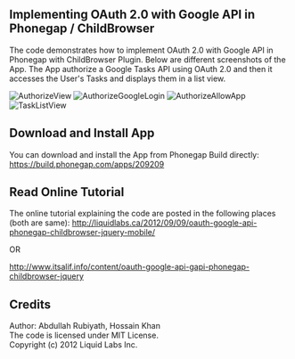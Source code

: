 Implementing OAuth 2.0 with Google API in Phonegap / ChildBrowser
------------------------------------------------------------------

 The code demonstrates how to implement OAuth 2.0 with Google API in Phonegap with
 ChildBrowser Plugin. Below are different screenshots of the App. The App authorize 
 a Google Tasks API using OAuth 2.0 and then it accesses the User's Tasks and displays 
 them in a list view.
 
 ![AuthorizeView](https://dl.dropbox.com/u/2676779/gtask-demo-1-authorize.png "Authorize View - App first screen")
 ![AuthorizeGoogleLogin](https://dl.dropbox.com/u/2676779/gtask-demo-2-authorize-login.png "Authorize - Login to Google Service")
 ![AuthorizeAllowApp](https://dl.dropbox.com/u/2676779/gtask-demo-3-authorize-allow.png "Authorize - Allow App to access data")
 ![TaskListView](https://dl.dropbox.com/u/2676779/gtask-demo-4-authorized-tasklist.png "Task List View")
 
 

Download and Install App
----------------------------------------------------------------
You can download and install the App from Phonegap Build directly:
<br />
<https://build.phonegap.com/apps/209209>

 
Read Online Tutorial
---------------------------------------------------------------
The online tutorial explaining the code are posted in the following places (both are same):
<http://liquidlabs.ca/2012/09/09/oauth-google-api-phonegap-childbrowser-jquery-mobile/>

OR

<http://www.itsalif.info/content/oauth-google-api-gapi-phonegap-childbrowser-jquery>
 
Credits
---------------------------------------------------------------

Author: Abdullah Rubiyath, Hossain Khan
<br />
The code is licensed under MIT License.
<br />
Copyright (c) 2012 Liquid Labs Inc.